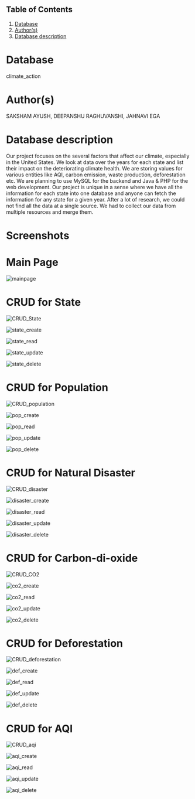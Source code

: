 ## Table of Contents
1. [Database](#database)
1. [Author(s)](#author)
1. [Database description](#description)

# Database
climate_action

# Author(s)
SAKSHAM AYUSH,
DEEPANSHU RAGHUVANSHI,
JAHNAVI EGA

# Database description
Our project focuses on the several factors that affect our climate, especially in the United States. We look at data over the years for each state and list their impact on the deteriorating climate health. 
We are storing values for various entities like AQI, carbon emission, waste production, deforestation etc.
We are planning to use MySQL for the backend and Java & PHP for the web development. 
Our project is unique in a sense where we have all the information for each state into one database and anyone can fetch the information for any state for a given year. After a lot of research, we could not find all the data at a single source. We had to collect our data from multiple resources and merge them.

# Screenshots
# Main Page
 ![mainpage](https://user-images.githubusercontent.com/42165851/158509902-651046c9-a296-468a-a490-51b16f0368d0.jpg)
# CRUD for State
![CRUD_State](https://user-images.githubusercontent.com/42165851/158510643-ebc0b15a-1bc4-47a4-b863-97227ab564a8.jpg)

![state_create](https://user-images.githubusercontent.com/42165851/158510292-32df0803-c665-4d3f-8d96-8a6de568946a.jpg)

![state_read](https://user-images.githubusercontent.com/42165851/158510314-6a59fb13-98e9-4d22-811c-46a4437505ea.jpg)

![state_update](https://user-images.githubusercontent.com/42165851/158510372-75f73314-24f1-4fb9-8834-1235a754bbad.jpg)

![state_delete](https://user-images.githubusercontent.com/42165851/158510375-2f8aab2e-1f7f-4402-b4d1-e23ebc453924.jpg)



# CRUD for Population
![CRUD_population](https://user-images.githubusercontent.com/42165851/158509921-7305930f-c1d0-4432-9507-4b59ad0ad079.jpg)

![pop_create](https://user-images.githubusercontent.com/42165851/158514680-f7c635fe-f981-408a-bac1-acf845f3f575.jpg)

![pop_read](https://user-images.githubusercontent.com/42165851/158514699-739cfe1e-ebe3-4b4b-ae4b-2a083f63f6bb.jpg)

![pop_update](https://user-images.githubusercontent.com/42165851/158514707-efe4fbf9-a1db-40ce-a1b9-a1d58fdc38d4.jpg)

![pop_delete](https://user-images.githubusercontent.com/42165851/158514721-fb6e7015-2522-4707-94a3-43f528887a4b.jpg)


# CRUD for Natural Disaster
![CRUD_disaster](https://user-images.githubusercontent.com/42165851/158509925-bfd3ada6-4973-4c0f-b5b3-f56262fd1ca9.jpg)

![disaster_create](https://user-images.githubusercontent.com/42165851/158514746-140eb2da-0704-4e78-a45e-0194d8c23990.jpg)

![disaster_read](https://user-images.githubusercontent.com/42165851/158514755-603af775-bf4f-449d-8650-767aac216e41.jpg)

![disaster_update](https://user-images.githubusercontent.com/42165851/158514771-6ac0b7ad-b95c-4390-a572-ac8f0894cd90.jpg)

![disaster_delete](https://user-images.githubusercontent.com/42165851/158514779-6030d20b-0fdb-4696-baa6-556a5210747b.jpg)


# CRUD for Carbon-di-oxide
![CRUD_CO2](https://user-images.githubusercontent.com/42165851/158509928-83675380-aa39-4fdf-89e6-404ea6c025cb.jpg)

![co2_create](https://user-images.githubusercontent.com/42165851/158514797-eb761006-8eed-454f-912e-b634258614e4.jpg)

![co2_read](https://user-images.githubusercontent.com/42165851/158514816-e69dad02-ebbc-44fc-8506-9a936682a20a.jpg)

![co2_update](https://user-images.githubusercontent.com/42165851/158514822-2c863f11-e488-4350-943a-333c1bedeac5.jpg)

![co2_delete](https://user-images.githubusercontent.com/42165851/158514832-1439765b-3631-49d6-96e8-c48a4298473d.jpg)


# CRUD for Deforestation
![CRUD_deforestation](https://user-images.githubusercontent.com/75382838/158704974-476103f7-4684-4b0f-8bb9-db2b49107e20.jpg)

![def_create](https://user-images.githubusercontent.com/75382838/158705084-835fcf4a-69d6-4779-a15d-9fbf75dc1b09.jpg)

![def_read](https://user-images.githubusercontent.com/75382838/158705093-d7deb67c-3ea0-41d4-9165-f80c998b8317.jpg)

![def_update](https://user-images.githubusercontent.com/75382838/158705105-98ca8986-a92c-471e-85e0-301c93a14c78.jpg)

![def_delete](https://user-images.githubusercontent.com/75382838/158705116-849b2326-aea6-4b95-a6bf-188d6b82b930.jpg)


# CRUD for AQI
![CRUD_aqi](https://user-images.githubusercontent.com/75382838/158705140-7207dfac-9893-40c9-a43e-6a33b92b7869.jpg)

![aqi_create](https://user-images.githubusercontent.com/75382838/158705152-2c1d26ae-d614-4b59-acad-2e5ffb6520f4.jpg)

![aqi_read](https://user-images.githubusercontent.com/75382838/158705169-540188e1-6f2f-4e9a-8eb6-e6a11da29d83.jpg)

![aqi_update](https://user-images.githubusercontent.com/75382838/158705193-998a914b-2ca6-425b-a3ec-d38f727d1983.jpg)

![aqi_delete](https://user-images.githubusercontent.com/75382838/158705207-5ae6b2fa-64fa-4fe3-9ae2-bea860799496.jpg)
